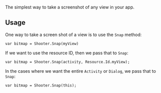 The simplest way to take a screenshot of any view in your app.

## Usage

One way to take a screen shot of a view is to use the `Snap` method:

    var bitmap = Shooter.Snap(myView)
    
If we want to use the resource ID, then we pass that to `Snap`:

    var bitmap = Shooter.Snap(activity, Resource.Id.myView);
    
In the cases where we want the entire `Activity` or `Dialog`, we pass
that to `Snap`:

    var bitmap = Shooter.Snap(this);